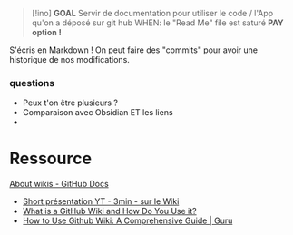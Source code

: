 > [!ino] **GOAL** Servir de documentation pour utiliser le code / l'App qu'on a déposé sur git hub
> WHEN: le "Read Me" file est saturé
> **PAY option !**

S'écris en Markdown ! On peut faire des "commits" pour avoir une historique de nos modifications.

### questions 
- Peux t'on être plusieurs ?
- Comparaison avec Obsidian ET les liens 
- 

# Ressource
[About wikis - GitHub Docs](https://docs.github.com/en/communities/documenting-your-project-with-wikis/about-wikis)

- [Short présentation YT - 3min - sur le Wiki](https://www.youtube.com/watch?v=bnMl0d-RcPQ)
- [What is a GitHub Wiki and How Do You Use it?](https://www.freecodecamp.org/news/what-is-github-wiki-and-how-do-you-use-it/)
- [How to Use Github Wiki: A Comprehensive Guide \| Guru](https://www.getguru.com/reference/how-to-use-github-wiki-a-comprehensive-guide)

